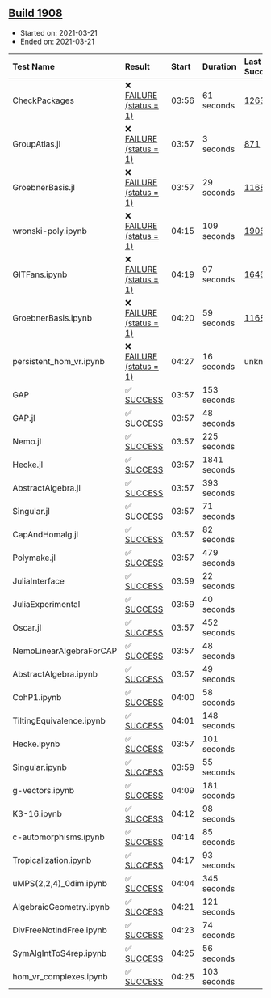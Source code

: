 ## [Build 1908](https://oscarci.mathematik.uni-kl.de/job/oscar-stable/1908/)

* Started on: 2021-03-21
* Ended on: 2021-03-21

| Test Name    | Result | Start | Duration | Last Success | First Failure |
|:-------------|:-------|:------|:---------|:-------------|:--------------|
| CheckPackages | ❌ [FAILURE (status = 1)](https://oscarci.mathematik.uni-kl.de/job/oscar-stable/1908/artifact/logs/build-1908/CheckPackages.log) | 03:56 | 61 seconds | [1263](https://oscarci.mathematik.uni-kl.de/job/oscar-stable/1263/) | [1264](https://oscarci.mathematik.uni-kl.de/job/oscar-stable/1264/) |
| GroupAtlas.jl | ❌ [FAILURE (status = 1)](https://oscarci.mathematik.uni-kl.de/job/oscar-stable/1908/artifact/logs/build-1908/GroupAtlas.jl.log) | 03:57 | 3 seconds | [871](https://oscarci.mathematik.uni-kl.de/job/oscar-stable/871/) | [872](https://oscarci.mathematik.uni-kl.de/job/oscar-stable/872/) |
| GroebnerBasis.jl | ❌ [FAILURE (status = 1)](https://oscarci.mathematik.uni-kl.de/job/oscar-stable/1908/artifact/logs/build-1908/GroebnerBasis.jl.log) | 03:57 | 29 seconds | [1168](https://oscarci.mathematik.uni-kl.de/job/oscar-stable/1168/) | [1169](https://oscarci.mathematik.uni-kl.de/job/oscar-stable/1169/) |
| wronski-poly.ipynb | ❌ [FAILURE (status = 1)](https://oscarci.mathematik.uni-kl.de/job/oscar-stable/1908/artifact/logs/build-1908/wronski-poly.ipynb.log) | 04:15 | 109 seconds | [1906](https://oscarci.mathematik.uni-kl.de/job/oscar-stable/1906/) | [1907](https://oscarci.mathematik.uni-kl.de/job/oscar-stable/1907/) |
| GITFans.ipynb | ❌ [FAILURE (status = 1)](https://oscarci.mathematik.uni-kl.de/job/oscar-stable/1908/artifact/logs/build-1908/GITFans.ipynb.log) | 04:19 | 97 seconds | [1646](https://oscarci.mathematik.uni-kl.de/job/oscar-stable/1646/) | [1647](https://oscarci.mathematik.uni-kl.de/job/oscar-stable/1647/) |
| GroebnerBasis.ipynb | ❌ [FAILURE (status = 1)](https://oscarci.mathematik.uni-kl.de/job/oscar-stable/1908/artifact/logs/build-1908/GroebnerBasis.ipynb.log) | 04:20 | 59 seconds | [1168](https://oscarci.mathematik.uni-kl.de/job/oscar-stable/1168/) | [1169](https://oscarci.mathematik.uni-kl.de/job/oscar-stable/1169/) |
| persistent_hom_vr.ipynb | ❌ [FAILURE (status = 1)](https://oscarci.mathematik.uni-kl.de/job/oscar-stable/1908/artifact/logs/build-1908/persistent_hom_vr.ipynb.log) | 04:27 | 16 seconds | unknown | unknown |
| GAP | ✅ [SUCCESS](https://oscarci.mathematik.uni-kl.de/job/oscar-stable/1908/artifact/logs/build-1908/GAP.log) | 03:57 | 153 seconds |  |  |
| GAP.jl | ✅ [SUCCESS](https://oscarci.mathematik.uni-kl.de/job/oscar-stable/1908/artifact/logs/build-1908/GAP.jl.log) | 03:57 | 48 seconds |  |  |
| Nemo.jl | ✅ [SUCCESS](https://oscarci.mathematik.uni-kl.de/job/oscar-stable/1908/artifact/logs/build-1908/Nemo.jl.log) | 03:57 | 225 seconds |  |  |
| Hecke.jl | ✅ [SUCCESS](https://oscarci.mathematik.uni-kl.de/job/oscar-stable/1908/artifact/logs/build-1908/Hecke.jl.log) | 03:57 | 1841 seconds |  |  |
| AbstractAlgebra.jl | ✅ [SUCCESS](https://oscarci.mathematik.uni-kl.de/job/oscar-stable/1908/artifact/logs/build-1908/AbstractAlgebra.jl.log) | 03:57 | 393 seconds |  |  |
| Singular.jl | ✅ [SUCCESS](https://oscarci.mathematik.uni-kl.de/job/oscar-stable/1908/artifact/logs/build-1908/Singular.jl.log) | 03:57 | 71 seconds |  |  |
| CapAndHomalg.jl | ✅ [SUCCESS](https://oscarci.mathematik.uni-kl.de/job/oscar-stable/1908/artifact/logs/build-1908/CapAndHomalg.jl.log) | 03:57 | 82 seconds |  |  |
| Polymake.jl | ✅ [SUCCESS](https://oscarci.mathematik.uni-kl.de/job/oscar-stable/1908/artifact/logs/build-1908/Polymake.jl.log) | 03:57 | 479 seconds |  |  |
| JuliaInterface | ✅ [SUCCESS](https://oscarci.mathematik.uni-kl.de/job/oscar-stable/1908/artifact/logs/build-1908/JuliaInterface.log) | 03:59 | 22 seconds |  |  |
| JuliaExperimental | ✅ [SUCCESS](https://oscarci.mathematik.uni-kl.de/job/oscar-stable/1908/artifact/logs/build-1908/JuliaExperimental.log) | 03:59 | 40 seconds |  |  |
| Oscar.jl | ✅ [SUCCESS](https://oscarci.mathematik.uni-kl.de/job/oscar-stable/1908/artifact/logs/build-1908/Oscar.jl.log) | 03:57 | 452 seconds |  |  |
| NemoLinearAlgebraForCAP | ✅ [SUCCESS](https://oscarci.mathematik.uni-kl.de/job/oscar-stable/1908/artifact/logs/build-1908/NemoLinearAlgebraForCAP.log) | 03:57 | 48 seconds |  |  |
| AbstractAlgebra.ipynb | ✅ [SUCCESS](https://oscarci.mathematik.uni-kl.de/job/oscar-stable/1908/artifact/logs/build-1908/AbstractAlgebra.ipynb.log) | 03:57 | 49 seconds |  |  |
| CohP1.ipynb | ✅ [SUCCESS](https://oscarci.mathematik.uni-kl.de/job/oscar-stable/1908/artifact/logs/build-1908/CohP1.ipynb.log) | 04:00 | 58 seconds |  |  |
| TiltingEquivalence.ipynb | ✅ [SUCCESS](https://oscarci.mathematik.uni-kl.de/job/oscar-stable/1908/artifact/logs/build-1908/TiltingEquivalence.ipynb.log) | 04:01 | 148 seconds |  |  |
| Hecke.ipynb | ✅ [SUCCESS](https://oscarci.mathematik.uni-kl.de/job/oscar-stable/1908/artifact/logs/build-1908/Hecke.ipynb.log) | 03:57 | 101 seconds |  |  |
| Singular.ipynb | ✅ [SUCCESS](https://oscarci.mathematik.uni-kl.de/job/oscar-stable/1908/artifact/logs/build-1908/Singular.ipynb.log) | 03:59 | 55 seconds |  |  |
| g-vectors.ipynb | ✅ [SUCCESS](https://oscarci.mathematik.uni-kl.de/job/oscar-stable/1908/artifact/logs/build-1908/g-vectors.ipynb.log) | 04:09 | 181 seconds |  |  |
| K3-16.ipynb | ✅ [SUCCESS](https://oscarci.mathematik.uni-kl.de/job/oscar-stable/1908/artifact/logs/build-1908/K3-16.ipynb.log) | 04:12 | 98 seconds |  |  |
| c-automorphisms.ipynb | ✅ [SUCCESS](https://oscarci.mathematik.uni-kl.de/job/oscar-stable/1908/artifact/logs/build-1908/c-automorphisms.ipynb.log) | 04:14 | 85 seconds |  |  |
| Tropicalization.ipynb | ✅ [SUCCESS](https://oscarci.mathematik.uni-kl.de/job/oscar-stable/1908/artifact/logs/build-1908/Tropicalization.ipynb.log) | 04:17 | 93 seconds |  |  |
| uMPS(2,2,4)_0dim.ipynb | ✅ [SUCCESS](https://oscarci.mathematik.uni-kl.de/job/oscar-stable/1908/artifact/logs/build-1908/uMPS-2-2-4-_0dim.ipynb.log) | 04:04 | 345 seconds |  |  |
| AlgebraicGeometry.ipynb | ✅ [SUCCESS](https://oscarci.mathematik.uni-kl.de/job/oscar-stable/1908/artifact/logs/build-1908/AlgebraicGeometry.ipynb.log) | 04:21 | 121 seconds |  |  |
| DivFreeNotIndFree.ipynb | ✅ [SUCCESS](https://oscarci.mathematik.uni-kl.de/job/oscar-stable/1908/artifact/logs/build-1908/DivFreeNotIndFree.ipynb.log) | 04:23 | 74 seconds |  |  |
| SymAlgIntToS4rep.ipynb | ✅ [SUCCESS](https://oscarci.mathematik.uni-kl.de/job/oscar-stable/1908/artifact/logs/build-1908/SymAlgIntToS4rep.ipynb.log) | 04:25 | 56 seconds |  |  |
| hom_vr_complexes.ipynb | ✅ [SUCCESS](https://oscarci.mathematik.uni-kl.de/job/oscar-stable/1908/artifact/logs/build-1908/hom_vr_complexes.ipynb.log) | 04:25 | 103 seconds |  |  |
